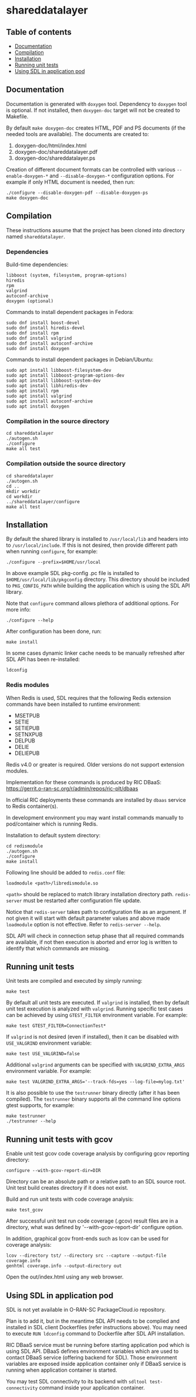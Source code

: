# shareddatalayer

## Table of contents

- [Documentation](#documentation)
- [Compilation](#compilation)
- [Installation](#installation)
- [Running unit tests](#running-unit-tests)
- [Using SDL in application pod](#using-sdl-in-application-pod)

## Documentation

Documentation is generated with `doxygen` tool. Dependency to `doxygen`
tool is optional. If not installed, then `doxygen-doc` target will not
be created to Makefile.

By default `make doxygen-doc` creates HTML, PDF and PS documents (if
the needed tools are available). The documents are created to:

1. doxygen-doc/html/index.html
2. doxygen-doc/shareddatalayer.pdf
3. doxygen-doc/shareddatalayer.ps

Creation of different document formats can be controlled with various
`--enable-doxygen-*` and `--disable-doxygen-*` configuration
options. For example if only HTML document is needed, then run:

    ./configure --disable-doxygen-pdf --disable-doxygen-ps
    make doxygen-doc

## Compilation

These instructions assume that the project has been cloned into
directory named `shareddatalayer`.

### Dependencies

Build-time dependencies:

    libboost (system, filesystem, program-options)
    hiredis
    rpm
    valgrind
    autoconf-archive
    doxygen (optional)

Commands to install dependent packages in Fedora:

    sudo dnf install boost-devel
    sudo dnf install hiredis-devel
    sudo dnf install rpm
    sudo dnf install valgrind
    sudo dnf install autoconf-archive
    sudo dnf install doxygen

Commands to install dependent packages in Debian/Ubuntu:

    sudo apt install libboost-filesystem-dev
    sudo apt install libboost-program-options-dev
    sudo apt install libboost-system-dev
    sudo apt install libhiredis-dev
    sudo apt install rpm
    sudo apt install valgrind
    sudo apt install autoconf-archive
    sudo apt install doxygen

### Compilation in the source directory

    cd shareddatalayer
    ./autogen.sh
    ./configure
    make all test

### Compilation outside the source directory

    cd shareddatalayer
    ./autogen.sh
    cd ..
    mkdir workdir
    cd workdir
    ../shareddatalayer/configure
    make all test

## Installation

By default the shared library is installed to `/usr/local/lib` and
headers into to `/usr/local/include`. If this is not desired, then
provide different path when running `configure`, for example:

    ./configure --prefix=$HOME/usr/local

In above example SDL pkg-config .pc file is installed to `$HOME/usr/local/lib/pkgconfig`
directory. This directory should be included to `PKG_CONFIG_PATH` while building
the application which is using the SDL API library.

Note that `configure` command allows plethora of additional options.
For more info:

    ./configure --help

After configuration has been done, run:

    make install

In some cases dynamic linker cache needs to be manually refreshed after SDL API
has been re-installed:

    ldconfig

### Redis modules

When Redis is used, SDL requires that the following Redis extension commands
have been installed to runtime environment:
- MSETPUB
- SETIE
- SETIEPUB
- SETNXPUB
- DELPUB
- DELIE
- DELIEPUB

Redis v4.0 or greater is required. Older versions do not support extension
modules.

Implementation for these commands is produced by RIC DBaaS:
https://gerrit.o-ran-sc.org/r/admin/repos/ric-plt/dbaas

In official RIC deployments these commands are installed by `dbaas` service to
Redis container(s).

In development environment you may want install commands manually to pod/container
which is running Redis.

Installation to default system directory:

    cd redismodule
    ./autogen.sh
    ./configure
    make install

Following line should be added to `redis.conf` file:

    loadmodule <path>/libredismodule.so

`<path>` should be replaced to match library installation directory path.
`redis-server` must be restarted after configuration file update.

Notice that `redis-server` takes path to configuration file as an argument.
If not given it will start with default parameter values and above made
`loadmodule` option is not effective. Refer to `redis-server --help`.

SDL API will check in connection setup phase that all required commands are
available, if not then execution is aborted and error log is written to identify
that which commands are missing.

## Running unit tests

Unit tests are compiled and executed by simply running:

    make test

By default all unit tests are executed. If `valgrind` is installed,
then by default unit test execution is analyzed with `valgrind`.
Running specific test cases can be achieved by using `GTEST_FILTER`
environment variable. For example:

    make test GTEST_FILTER=ConnectionTest*

If `valgrind` is not desired (even if installed), then it can be
disabled with `USE_VALGRIND` environment variable:

    make test USE_VALGRIND=false

Additional `valgrind` arguments can be specified with `VALGRIND_EXTRA_ARGS`
environment variable. For example:

    make test VALGRIND_EXTRA_ARGS='--track-fds=yes --log-file=mylog.txt'

It is also possible to use the `testrunner` binary directly (after it
has been compiled). The `testrunner` binary supports all the command
line options gtest supports, for example:

    make testrunner
    ./testrunner --help

## Running unit tests with gcov

Enable unit test gcov code coverage analysis by configuring gcov reporting
directory:

    configure --with-gcov-report-dir=DIR

Directory can be an absolute path or a relative path to an SDL source root.
Unit test build creates directory if it does not exist.

Build and run unit tests with code coverage analysis:

    make test_gcov

After successful unit test run code coverage (.gcov) result files are in
a directory, what was defined by '--with-gcov-report-dir' configure option.

In addition, graphical gcov front-ends such as lcov can be used for coverage
analysis:

	lcov --directory tst/ --directory src --capture --output-file coverage.info
	genhtml coverage.info --output-directory out

Open the out/index.html using any web browser.

## Using SDL in application pod

SDL is not yet available in O-RAN-SC PackageCloud.io repository.

Plan is to add it, but in the meantime SDL API needs to be complied and installed
in SDL client Dockerfiles (refer instructions above). You may need to execute
`RUN ldconfig` command to Dockerfile after SDL API installation.

RIC DBaaS service must be running before starting application pod which is using SDL
API. DBaaS defines environment variables which are used to contact DBaaS service
(offering backend for SDL). Those environment variables are exposed inside application
container only if DBaaS service is running when application container is started.

You may test SDL connectivity to its backend with `sdltool test-connectivity`
command inside your application container.
